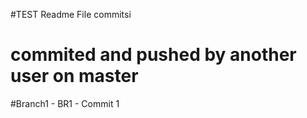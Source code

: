 #TEST Readme File commitsi
# commited and pushed by another user on master

#Branch1 - BR1 - Commit 1
